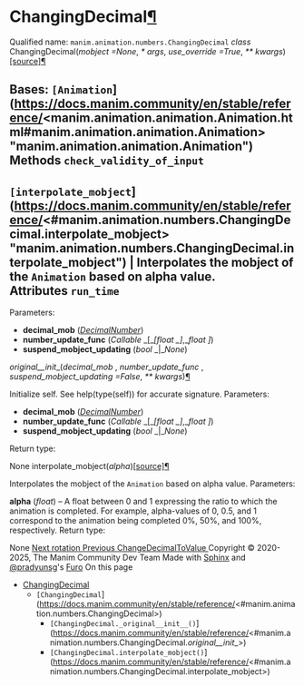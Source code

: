 # ChangingDecimal[¶](https://docs.manim.community/en/stable/reference/<#changingdecimal> "Link to this heading")
Qualified name: `manim.animation.numbers.ChangingDecimal`
_class_ ChangingDecimal(_mobject =None_, _* args_, _use_override =True_, _** kwargs_)[[source]](https://docs.manim.community/en/stable/reference/<../_modules/manim/animation/numbers.html#ChangingDecimal>)[¶](https://docs.manim.community/en/stable/reference/<#manim.animation.numbers.ChangingDecimal> "Link to this definition")
    
Bases: `[Animation`](https://docs.manim.community/en/stable/reference/<manim.animation.animation.Animation.html#manim.animation.animation.Animation> "manim.animation.animation.Animation")
Methods
`check_validity_of_input`  
---  
`[interpolate_mobject`](https://docs.manim.community/en/stable/reference/<#manim.animation.numbers.ChangingDecimal.interpolate_mobject> "manim.animation.numbers.ChangingDecimal.interpolate_mobject") | Interpolates the mobject of the `Animation` based on alpha value.  
Attributes
`run_time`  
---  
Parameters:
    
  * **decimal_mob** ([_DecimalNumber_](https://docs.manim.community/en/stable/reference/<manim.mobject.text.numbers.DecimalNumber.html#manim.mobject.text.numbers.DecimalNumber> "manim.mobject.text.numbers.DecimalNumber"))
  * **number_update_func** (_Callable_ _[__[__float_ _]__,__float_ _]_)
  * **suspend_mobject_updating** (_bool_ _|__None_)


_original__init__(_decimal_mob_ , _number_update_func_ , _suspend_mobject_updating =False_, _** kwargs_)[¶](https://docs.manim.community/en/stable/reference/<#manim.animation.numbers.ChangingDecimal._original__init__> "Link to this definition")
    
Initialize self. See help(type(self)) for accurate signature.
Parameters:
    
  * **decimal_mob** ([_DecimalNumber_](https://docs.manim.community/en/stable/reference/<manim.mobject.text.numbers.DecimalNumber.html#manim.mobject.text.numbers.DecimalNumber> "manim.mobject.text.numbers.DecimalNumber"))
  * **number_update_func** (_Callable_ _[__[__float_ _]__,__float_ _]_)
  * **suspend_mobject_updating** (_bool_ _|__None_)


Return type:
    
None
interpolate_mobject(_alpha_)[[source]](https://docs.manim.community/en/stable/reference/<../_modules/manim/animation/numbers.html#ChangingDecimal.interpolate_mobject>)[¶](https://docs.manim.community/en/stable/reference/<#manim.animation.numbers.ChangingDecimal.interpolate_mobject> "Link to this definition")
    
Interpolates the mobject of the `Animation` based on alpha value.
Parameters:
    
**alpha** (_float_) – A float between 0 and 1 expressing the ratio to which the animation is completed. For example, alpha-values of 0, 0.5, and 1 correspond to the animation being completed 0%, 50%, and 100%, respectively.
Return type:
    
None
[ Next rotation ](https://docs.manim.community/en/stable/reference/<manim.animation.rotation.html>) [ Previous ChangeDecimalToValue ](https://docs.manim.community/en/stable/reference/<manim.animation.numbers.ChangeDecimalToValue.html>)
Copyright © 2020-2025, The Manim Community Dev Team 
Made with [Sphinx](https://docs.manim.community/en/stable/reference/<https:/www.sphinx-doc.org/>) and [@pradyunsg](https://docs.manim.community/en/stable/reference/<https:/pradyunsg.me>)'s [Furo](https://docs.manim.community/en/stable/reference/<https:/github.com/pradyunsg/furo>)
On this page 
  * [ChangingDecimal](https://docs.manim.community/en/stable/reference/<#>)
    * `[ChangingDecimal`](https://docs.manim.community/en/stable/reference/<#manim.animation.numbers.ChangingDecimal>)
      * `[ChangingDecimal._original__init__()`](https://docs.manim.community/en/stable/reference/<#manim.animation.numbers.ChangingDecimal._original__init__>)
      * `[ChangingDecimal.interpolate_mobject()`](https://docs.manim.community/en/stable/reference/<#manim.animation.numbers.ChangingDecimal.interpolate_mobject>)


